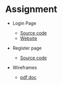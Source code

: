 # Assignment
* Login Page
    * [Source code](index.html)
    * [Website](https://adamfariello.github.io/ps-BootStrap-LoginPage/)
* Register page
    * [Source code](register.html)

* Wireframes
    * [pdf doc](extra/practiceAssignment%207.23.pdf)